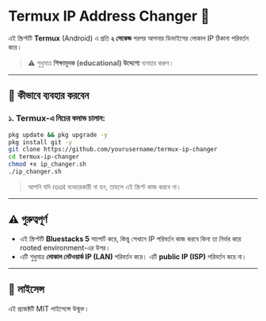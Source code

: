 # Termux IP Address Changer 🔁

এই স্ক্রিপ্টটি **Termux** (Android) এ প্রতি **২ সেকেন্ড** পরপর আপনার ডিভাইসের লোকাল IP ঠিকানা পরিবর্তন করে।

> ⚠️ শুধুমাত্র **শিক্ষামূলক (educational) উদ্দেশ্যে** ব্যবহার করুন।

---

## 🔧 কীভাবে ব্যবহার করবেন

### ১. Termux-এ নিচের কমান্ড চালান:

```bash
pkg update && pkg upgrade -y
pkg install git -y
git clone https://github.com/yourusername/termux-ip-changer
cd termux-ip-changer
chmod +x ip_changer.sh
./ip_changer.sh
```

> আপনি যদি root ব্যবহারকারী না হন, তাহলে এই স্ক্রিপ্ট কাজ করবে না।

---

## ⚠️ গুরুত্বপূর্ণ

- এই স্ক্রিপ্টটি **Bluestacks 5** সাপোর্ট করে, কিন্তু সেখানে IP পরিবর্তন কাজ করবে কিনা তা নির্ভর করে rooted environment-এর উপর।
- এটি শুধুমাত্র **লোকাল নেটওয়ার্ক IP (LAN)** পরিবর্তন করে। এটি **public IP (ISP)** পরিবর্তন করে না।

---

## 📜 লাইসেন্স

এই প্রজেক্টটি MIT লাইসেন্সে উন্মুক্ত।
